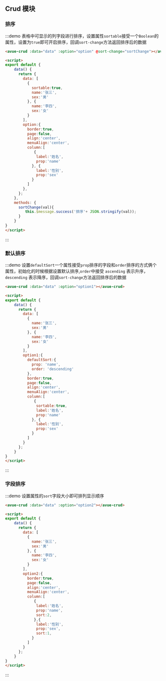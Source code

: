 <script>
export default {
    data() {
      return {
        data: [
          {
            name:'张三',
            sex:'男'
          }, {
            name:'李四',
            sex:'女'
          }
        ],
        option:{
          border:true,
          page:false,
          align:'center',
          menuAlign:'center',
          column:[
             {
              sortable:true,
              label:'姓名',
              prop:'name'
            }, {
              label:'性别',
              prop:'sex'
            }
          ]
        },
        option2:{
          border:true,
          page:false,
          align:'center',
          menuAlign:'center',
          column:[
             {
              label:'姓名',
              prop:'name',
              sort:2,
            },{
              label:'性别',
              prop:'sex',
              sort:1,
            }
          ]
        },
        option1:{
          defaultSort:{
            prop: 'name',
            order: 'descending'
          },
          border:true,
          page:false,
          align:'center',
          menuAlign:'center',
          column:[
             {
              sortable:true,
              label:'姓名',
              prop:'name'
            }, {
              label:'性别',
              prop:'sex'
            }
          ]
        }
      };
    },
    methods: {
      sortChange(val){
         this.$message.success('排序'+ JSON.stringify(val));
      }
    }
}
</script>

<style>

</style>

## Crud 模块



### 排序

:::demo 表格中可显示的列字段进行排序，设置属性`sortable`接受一个`Boolean`的属性，设置为`true`即可开启排序，回调`sort-change`方法返回排序后的数据
```html
<avue-crud :data="data" :option="option" @sort-change="sortChange"></avue-crud>

<script>
export default {
    data() {
      return {
        data: [
          {
            sortable:true,
            name:'张三',
            sex:'男'
          }, {
            name:'李四',
            sex:'女'
          }
        ],
        option:{
          border:true,
          page:false,
          align:'center',
          menuAlign:'center',
          column:[
             {
              label:'姓名',
              prop:'name'
            }, {
              label:'性别',
              prop:'sex'
            }
          ]
        },
      };
    },
    methods: {
      sortChange(val){
         this.$message.success('排序'+ JSON.stringify(val));
      }
    }
}
</script>
```
:::


### 默认排序

:::demo 设置`defaultSort`一个属性接受`prop`排序的字段和`order`排序的方式俩个属性，初始化的时候根据设置默认排序,`order`中接受  `ascending` 表示升序，`descending` 表示降序，回调`sort-change`方法返回排序后的数据
```html
<avue-crud :data="data" :option="option1"></avue-crud>

<script>
export default {
    data() {
      return {
        data: [
          {
            name:'张三',
            sex:'男'
          }, {
            name:'李四',
            sex:'女'
          }
        ],
        option1:{
          defaultSort:{
            prop: 'name',
            order: 'descending'
          },
          border:true,
          page:false,
          align:'center',
          menuAlign:'center',
          column:[
             {
              sortable:true,
              label:'姓名',
              prop:'name'
            }, {
              label:'性别',
              prop:'sex'
            }
          ]
        }
      };
    }
}
</script>
```
:::


### 字段排序

:::demo 设置属性的`sort`字段大小即可排列显示顺序
```html
<avue-crud :data="data" :option="option2"></avue-crud>

<script>
export default {
    data() {
      return {
        data: [
          {
            name:'张三',
            sex:'男'
          }, {
            name:'李四',
            sex:'女'
          }
        ],
        option2:{
          border:true,
          page:false,
          align:'center',
          menuAlign:'center',
          column:[
             {
              label:'姓名',
              prop:'name',
              sort:2,
             },{
              label:'性别',
              prop:'sex',
              sort:1,
            }
          ]
        }
      };
    }
}
</script>
```
:::
